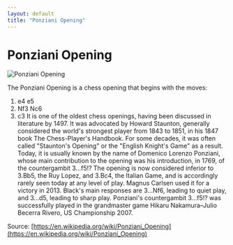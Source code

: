 ```yaml
---
layout: default
title: "Ponziani Opening"
---
```


# Ponziani Opening

![Ponziani Opening](https://www.thechesswebsite.com/wp-content/uploads/2012/07/ponziani-big.jpg)

The Ponziani Opening is a chess opening that begins with the moves:

1. e4 e5
2. Nf3 Nc6
3. c3
It is one of the oldest chess openings, having been discussed in literature by 1497. It was advocated by Howard Staunton, generally considered the world's strongest player from 1843 to 1851, in his 1847 book The Chess-Player's Handbook. For some decades, it was often called "Staunton's Opening" or the "English Knight's Game" as a result. Today, it is usually known by the name of Domenico Lorenzo Ponziani, whose main contribution to the opening was his introduction, in 1769, of the countergambit 3...f5!?
The opening is now considered inferior to 3.Bb5, the Ruy Lopez, and 3.Bc4, the Italian Game, and is accordingly rarely seen today at any level of play. Magnus Carlsen used it for a victory in 2013. Black's main responses are 3...Nf6, leading to quiet play, and 3...d5, leading to sharp play. Ponziani's countergambit 3...f5!? was successfully played in the grandmaster game Hikaru Nakamura–Julio Becerra Rivero, US Championship 2007.

Source: [https://en.wikipedia.org/wiki/Ponziani_Opening](https://en.wikipedia.org/wiki/Ponziani_Opening)
